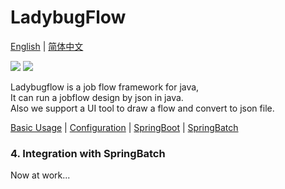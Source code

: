 # LadybugFlow

[English](README.md) | [简体中文](README_CN.md)

![](https://img.shields.io/badge/license-Apache2.0-yellow)
![](https://img.shields.io/badge/Java-1.8-orange)

Ladybugflow is a job flow framework for java, <br />
It can run a jobflow design by json in java.<br />
Also we support a UI tool to draw a flow and convert to json file.

[Basic Usage](README.md) | [Configuration](README_PROPERTIES.md) | [SpringBoot](README_SPRING_BOOT.md) | [SpringBatch](README_SPRING_BATCH.md)

### 4. Integration with SpringBatch

Now at work...